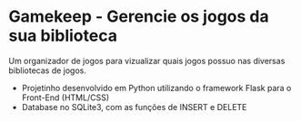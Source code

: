 # Gamekeep - Gerencie os jogos da sua biblioteca

Um organizador de jogos para vizualizar quais jogos possuo nas diversas bibliotecas de jogos.

- Projetinho desenvolvido em Python utilizando o framework Flask para o Front-End (HTML/CSS)
- Database no SQLite3, com as funções de INSERT e DELETE

